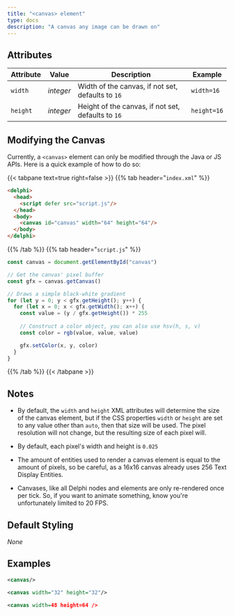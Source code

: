 ```yaml
---
title: "<canvas> element"
type: docs
description: "A canvas any image can be drawn on"
---
```


## Attributes
| Attribute | Value     | Description                                        | Example         |
|-----------|-----------|----------------------------------------------------|-----------------|
| `width`   | *integer* | Width of the canvas, if not set, defaults to `16`  | `width=16`      |
| `height`  | *integer* | Height of the canvas, if not set, defaults to `16` | `height=16`     |

## Modifying the Canvas
Currently, a `<canvas>` element can only be modified through the Java or JS APIs. Here is a quick 
example of how to do so:

{{< tabpane text=true right=false >}}
{{% tab header="`index.xml`" %}}
  ```html
  <delphi>
    <head>
      <script defer src="script.js"/>
    </head>
    <body>
      <canvas id="canvas" width="64" height="64"/>
    </body>
  </delphi>
  ```
{{% /tab %}}
{{% tab header="`script.js`" %}}
```js
const canvas = document.getElementById("canvas")

// Get the canvas' pixel buffer
const gfx = canvas.getCanvas()

// Draws a simple black-white gradient
for (let y = 0; y < gfx.getHeight(); y++) {
  for (let x = 0; x < gfx.getWidth(); x++) {
    const value = (y / gfx.getHeight()) * 255
    
    // Construct a color object, you can also use hsv(h, s, v)
    const color = rgb(value, value, value)

    gfx.setColor(x, y, color)
  }
}

```
{{% /tab %}}
{{< /tabpane >}}

## Notes
- By default, the `width` and `height` XML attributes will determine the size of the canvas element,
  but if the CSS properties `width` or `height` are set to any value other than `auto`, then that
  size will be used. The pixel resolution will not change, but the resulting size of each pixel 
  will.

- By default, each pixel's width and height is `0.025` 

- The amount of entities used to render a canvas element is equal to the amount of pixels, so be 
  careful, as a 16x16 canvas already uses 256 Text Display Entities.

- Canvases, like all Delphi nodes and elements are only re-rendered once per tick. 
  So, if you want to animate something, know you're unfortunately limited to 20 FPS.

## Default Styling
*None*

## Examples
```xml
<canvas/>
```
```xml
<canvas width="32" height="32"/>
```
```xml
<canvas width=48 height=64 />
```